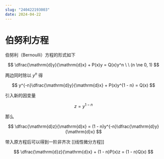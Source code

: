 ```yaml
---
slug: "240422193003"
date: 2024-04-22
---
```


# 伯努利方程

伯努利（Bernoulli）方程的形式如下

$$
\dfrac{\mathrm{d}y}{\mathrm{d}x} + P(x)y = Q(x)y^n \ \ (n \ne 0, 1)
$$

两边同时除以 $y^n$ 得

$$
y^{-n}\dfrac{\mathrm{d}y}{\mathrm{d}x} + P(x)y^{1 - n} = Q(x)
$$

引入新的因变量

$$
z = y^{1 - n}
$$

那么

$$
\dfrac{\mathrm{d}z}{\mathrm{d}x} = (1 - n)y^{-n}\dfrac{\mathrm{d}y}{\mathrm{d}x}
$$

带入原方程后可以得到一阶非齐次 [[线性微分方程]]

$$
\dfrac{\mathrm{d}z}{\mathrm{d}x} + (1 - n)P(x)z = (1 - n)Q(x)
$$
